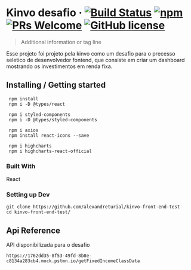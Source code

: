 # Kinvo desafio &middot; [![Build Status](https://img.shields.io/travis/npm/npm/latest.svg?style=flat-square)](https://travis-ci.org/npm/npm) [![npm](https://img.shields.io/npm/v/npm.svg?style=flat-square)](https://www.npmjs.com/package/npm) [![PRs Welcome](https://img.shields.io/badge/PRs-welcome-brightgreen.svg?style=flat-square)](http://makeapullrequest.com) [![GitHub license](https://img.shields.io/badge/license-MIT-blue.svg?style=flat-square)](https://github.com/your/your-project/blob/master/LICENSE)
> Additional information or tag line

Esse projeto foi projeto pela kinvo como um desafio para o precesso seletico de desenvolvedor fontend, que consiste em criar um dashboard mostrando os investimentos em renda fixa.

## Installing / Getting started


```shell
 npm install 
 npm i -D @types/react 

 npm i styled-components
 npm i -D @types/styled-components 

 npm i axios      
 npm install react-icons --save  

 npm i highcharts
 npm i highcharts-react-official
```


### Built With
React

### Setting up Dev

```shell
git clone https://github.com/alexandreturial/kinvo-front-end-test
cd kinvo-front-end-test/
```

## Api Reference

API disponibilizada para o desafio 
```
https://1762dd35-8f53-49fd-8b8e-c8134a283cb4.mock.pstmn.io/getFixedIncomeClassData

```
